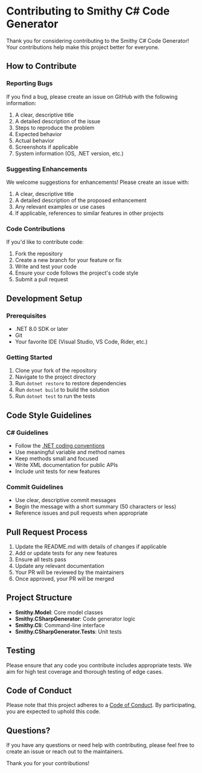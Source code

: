 # Contributing to Smithy C# Code Generator

Thank you for considering contributing to the Smithy C# Code Generator! Your contributions help make this project better for everyone.

## How to Contribute

### Reporting Bugs

If you find a bug, please create an issue on GitHub with the following information:

1. A clear, descriptive title
2. A detailed description of the issue
3. Steps to reproduce the problem
4. Expected behavior
5. Actual behavior
6. Screenshots if applicable
7. System information (OS, .NET version, etc.)

### Suggesting Enhancements

We welcome suggestions for enhancements! Please create an issue with:

1. A clear, descriptive title
2. A detailed description of the proposed enhancement
3. Any relevant examples or use cases
4. If applicable, references to similar features in other projects

### Code Contributions

If you'd like to contribute code:

1. Fork the repository
2. Create a new branch for your feature or fix
3. Write and test your code
4. Ensure your code follows the project's code style
5. Submit a pull request

## Development Setup

### Prerequisites

- .NET 8.0 SDK or later
- Git
- Your favorite IDE (Visual Studio, VS Code, Rider, etc.)

### Getting Started

1. Clone your fork of the repository
2. Navigate to the project directory
3. Run `dotnet restore` to restore dependencies
4. Run `dotnet build` to build the solution
5. Run `dotnet test` to run the tests

## Code Style Guidelines

### C# Guidelines

- Follow the [.NET coding conventions](https://docs.microsoft.com/en-us/dotnet/csharp/fundamentals/coding-style/coding-conventions)
- Use meaningful variable and method names
- Keep methods small and focused
- Write XML documentation for public APIs
- Include unit tests for new features

### Commit Guidelines

- Use clear, descriptive commit messages
- Begin the message with a short summary (50 characters or less)
- Reference issues and pull requests when appropriate

## Pull Request Process

1. Update the README.md with details of changes if applicable
2. Add or update tests for any new features
3. Ensure all tests pass
4. Update any relevant documentation
5. Your PR will be reviewed by the maintainers
6. Once approved, your PR will be merged

## Project Structure

- **Smithy.Model**: Core model classes
- **Smithy.CSharpGenerator**: Code generator logic
- **Smithy.Cli**: Command-line interface
- **Smithy.CSharpGenerator.Tests**: Unit tests

## Testing

Please ensure that any code you contribute includes appropriate tests. We aim for high test coverage and thorough testing of edge cases.

## Code of Conduct

Please note that this project adheres to a [Code of Conduct](CODE_OF_CONDUCT.md). By participating, you are expected to uphold this code.

## Questions?

If you have any questions or need help with contributing, please feel free to create an issue or reach out to the maintainers.

Thank you for your contributions!
